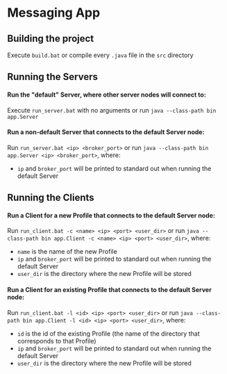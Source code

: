 # Messaging App

## Building the project

Execute `build.bat` or compile every `.java` file in the `src` directory

## Running the Servers

#### Run the "default" Server, where other server nodes will connect to:
Execute `run_server.bat` with no arguments or run `java --class-path bin app.Server`

#### Run a non-default Server that connects to the default Server node:
Run `run_server.bat <ip> <broker_port>` or run `java --class-path bin app.Server <ip> <broker_port>`, where:
- `ip` and `broker_port` will be printed to standard out when running the default Server

## Running the Clients

#### Run a Client for a new Profile that connects to the default Server node:
Run `run_client.bat -c <name> <ip> <port> <user_dir>` or run `java --class-path bin app.Client -c <name> <ip> <port> <user_dir>`, where:
-  `name` is the name of the new Profile
- `ip` and `broker_port` will be printed to standard out when running the default Server
- `user_dir` is the directory where the new Profile will be stored

#### Run a Client for an existing Profile that connects to the default Server node:
Run `run_client.bat -l <id> <ip> <port> <user_dir>` or run `java --class-path bin app.Client -l <id> <ip> <port> <user_dir>`, where:
-  `id` is the id of the existing Profile (the name of the directory that corresponds to that Profile)
- `ip` and `broker_port` will be printed to standard out when running the default Server
- `user_dir` is the directory where the new Profile will be stored
